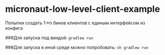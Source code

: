 # micronaut-low-level-client-example
Попытки создать 1->n бинов клиентов с единым интерфейсом из конфига

###Для запуска под виндой:
`gradlew run`

###Для запуска в иной среде можно попробовать:
`sh gradlew run`